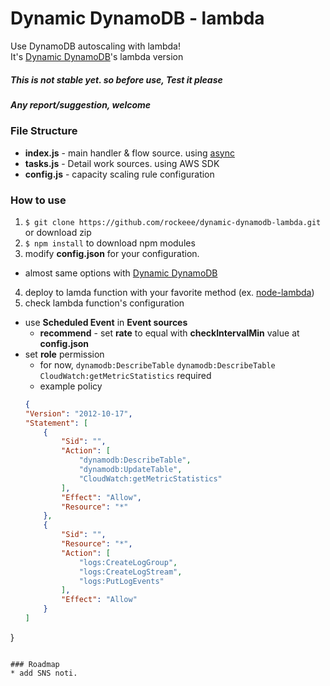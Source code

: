 # Dynamic DynamoDB - lambda
 Use DynamoDB autoscaling with lambda!<br />
 It's [Dynamic DynamoDB](https://github.com/caolan/async)'s lambda version

##### This is not stable yet. so before use, Test it please
##### Any report/suggestion, welcome

### File Structure
* **index.js** - main handler & flow source. using [async](https://github.com/caolan/async)
* **tasks.js** - Detail work sources. using AWS SDK
* **config.js** - capacity scaling rule configuration

### How to use
1. `$ git clone https://github.com/rockeee/dynamic-dynamodb-lambda.git` or download zip
2. `$ npm install` to download npm modules
3. modify **config.json** for your configuration.
  * almost same options with [Dynamic DynamoDB](https://github.com/sebdah/dynamic-dynamodb#basic-usage)
4. deploy to lamda function with your favorite method (ex. [node-lambda](https://www.npmjs.com/package/node-lambda))
5. check lambda function's configuration
  * use **Scheduled Event** in **Event sources**
    * **recommend** - set **rate** to equal with **checkIntervalMin** value at **config.json**
  * set **role** permission
    * for now, `dynamodb:DescribeTable` `dynamodb:DescribeTable` `CloudWatch:getMetricStatistics` required
    * example policy
    ```json
    {
    "Version": "2012-10-17",
    "Statement": [
        {
            "Sid": "",
            "Action": [
                "dynamodb:DescribeTable",
                "dynamodb:UpdateTable",
                "CloudWatch:getMetricStatistics"
            ],
            "Effect": "Allow",
            "Resource": "*"
        },
        {
            "Sid": "",
            "Resource": "*",
            "Action": [
                "logs:CreateLogGroup",
                "logs:CreateLogStream",
                "logs:PutLogEvents"
            ],
            "Effect": "Allow"
        }
    ]
}
```

### Roadmap
* add SNS noti.
